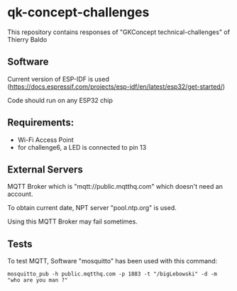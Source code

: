 # qk-concept-challenges

This repository contains responses of "GKConcept technical-challenges" of Thierry Baldo

## Software

Current version of ESP-IDF is used
(https://docs.espressif.com/projects/esp-idf/en/latest/esp32/get-started/)

Code should run on any ESP32 chip

## Requirements:

* Wi-Fi Access Point
* for challenge6, a LED is connected to pin 13

## External Servers

MQTT Broker which is "mqtt://public.mqtthq.com" which doesn't need an account.

To obtain current date, NPT server "pool.ntp.org" is used.

Using this MQTT Broker may fail sometimes.

## Tests

To test MQTT, Software "mosquitto" has been used with this command:

`mosquitto_pub -h public.mqtthq.com -p 1883 -t "/bigLebowski" -d -m "who are you man ?"`
